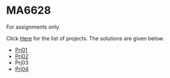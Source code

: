 # MA6628
For assignments only.


Click [Here](https://github.com/songqsh/MA6628v02/blob/master/Assignments.ipynb) for the list of projects. 
The solutions are given below.

- [Prj01](Prj01.ipynb)
- [Prj02](Prj02.ipynb)
- Prj03
- [Prj04](Prj04.ipynb)
